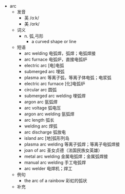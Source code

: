 - arc
  - 发音
    - 英 /ɑːk/
    - 美 /ɑrk/
  - 词义
    - n. 弧,弓形
      - a curved shape or line
  - 短语
    - arc welding 电弧焊，弧焊；电弧焊接
    - arc furnace 电弧炉，直接电弧炉
    - electric arc [电]电弧
    - submerged arc 埋弧
    - plasma arc 等离子弧，等离子体电弧；电浆弧
    - electric arc furnace [化]电弧炉
    - circular arc 圆弧
    - submerged arc welding 埋弧焊
    - argon arc 氩弧焊
    - arc voltage 弧电压
    - argon arc welding 氩弧焊
    - arc length 弧长
    - welding arc 焊弧
    - arc discharge 弧放电
    - island arc [地]弧形列岛
    - plasma arc welding 等离子弧焊；等离子电弧焊接
    - joan of arc 圣女贞德（法国民族女英雄）
    - metal arc welding 金属电弧焊；金属弧焊接
    - manual arc welding 手工电弧焊
    - arc welder 电焊机；焊工
  - 例句
    - the arc of a rainbow 彩虹的弧状
  - 补充